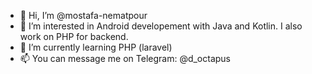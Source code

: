 - 👋 Hi, I’m @mostafa-nematpour
- 👀 I’m interested in Android developement with Java and Kotlin. I also work on PHP for backend.
- 🌱 I’m currently learning PHP (laravel)
- 📫 You can message me on Telegram: @d_octapus
